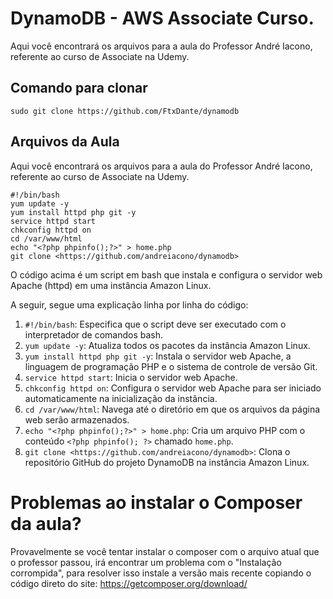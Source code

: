 # DynamoDB - AWS Associate Curso.
Aqui você encontrará os arquivos para a aula do Professor André Iacono,  referente ao curso de Associate na Udemy.

## Comando para clonar
```
sudo git clone https://github.com/FtxDante/dynamodb
```

## Arquivos da Aula
Aqui você encontrará os arquivos para a aula do Professor André Iacono, referente ao curso de Associate na Udemy.

```
#!/bin/bash
yum update -y
yum install httpd php git -y
service httpd start
chkconfig httpd on
cd /var/www/html
echo "<?php phpinfo();?>" > home.php
git clone <https://github.com/andreiacono/dynamodb>

```

O código acima é um script em bash que instala e configura o servidor web Apache (httpd) em uma instância Amazon Linux.

A seguir, segue uma explicação linha por linha do código:

1. `#!/bin/bash`: Especifica que o script deve ser executado com o interpretador de comandos bash.
2. `yum update -y`: Atualiza todos os pacotes da instância Amazon Linux.
3. `yum install httpd php git -y`: Instala o servidor web Apache, a linguagem de programação PHP e o sistema de controle de versão Git.
4. `service httpd start`: Inicia o servidor web Apache.
5. `chkconfig httpd on`: Configura o servidor web Apache para ser iniciado automaticamente na inicialização da instância.
6. `cd /var/www/html`: Navega até o diretório em que os arquivos da página web serão armazenados.
7. `echo "<?php phpinfo();?>" > home.php`: Cria um arquivo PHP com o conteúdo `<?php phpinfo(); ?>` chamado `home.php`.
8. `git clone <https://github.com/andreiacono/dynamodb>`: Clona o repositório GitHub do projeto DynamoDB na instância Amazon Linux.

# Problemas ao instalar o Composer da aula? 
Provavelmente se você tentar instalar o composer com o arquivo atual que o professor passou, irá encontrar um problema com o "Instalação corrompida", para resolver isso instale a versão mais recente copiando o código direto do site: https://getcomposer.org/download/
